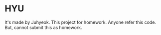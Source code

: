 # HYU
It's made by Juhyeok.
This project for homework.
Anyone refer this code. But, cannot submit this as homework.

